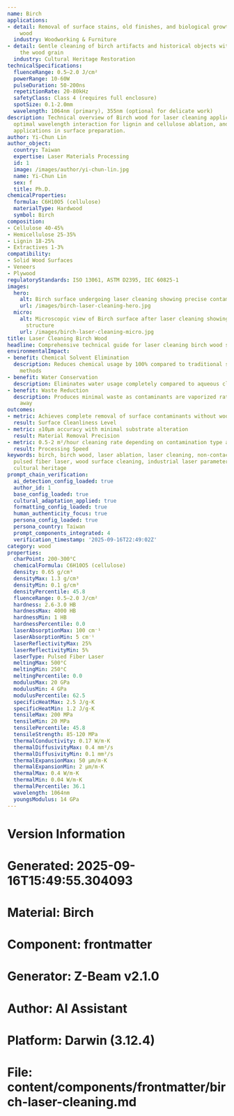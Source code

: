 ```yaml
---
name: Birch
applications:
- detail: Removal of surface stains, old finishes, and biological growth from birch
    wood
  industry: Woodworking & Furniture
- detail: Gentle cleaning of birch artifacts and historical objects without damaging
    the wood grain
  industry: Cultural Heritage Restoration
technicalSpecifications:
  fluenceRange: 0.5–2.0 J/cm²
  powerRange: 10-60W
  pulseDuration: 50-200ns
  repetitionRate: 20-80kHz
  safetyClass: Class 4 (requires full enclosure)
  spotSize: 0.1-2.0mm
  wavelength: 1064nm (primary), 355nm (optional for delicate work)
description: Technical overview of Birch wood for laser cleaning applications, including
  optimal wavelength interaction for lignin and cellulose ablation, and industrial
  applications in surface preparation.
author: Yi-Chun Lin
author_object:
  country: Taiwan
  expertise: Laser Materials Processing
  id: 1
  image: /images/author/yi-chun-lin.jpg
  name: Yi-Chun Lin
  sex: f
  title: Ph.D.
chemicalProperties:
  formula: C6H10O5 (cellulose)
  materialType: Hardwood
  symbol: Birch
composition:
- Cellulose 40-45%
- Hemicellulose 25-35%
- Lignin 18-25%
- Extractives 1-3%
compatibility:
- Solid Wood Surfaces
- Veneers
- Plywood
regulatoryStandards: ISO 13061, ASTM D2395, IEC 60825-1
images:
  hero:
    alt: Birch surface undergoing laser cleaning showing precise contamination removal
    url: /images/birch-laser-cleaning-hero.jpg
  micro:
    alt: Microscopic view of Birch surface after laser cleaning showing detailed surface
      structure
    url: /images/birch-laser-cleaning-micro.jpg
title: Laser Cleaning Birch Wood
headline: Comprehensive technical guide for laser cleaning birch wood surfaces
environmentalImpact:
- benefit: Chemical Solvent Elimination
  description: Reduces chemical usage by 100% compared to traditional solvent stripping
    methods
- benefit: Water Conservation
  description: Eliminates water usage completely compared to aqueous cleaning methods
- benefit: Waste Reduction
  description: Produces minimal waste as contaminants are vaporized rather than washed
    away
outcomes:
- metric: Achieves complete removal of surface contaminants without wood damage
  result: Surface Cleanliness Level
- metric: ±10μm accuracy with minimal substrate alteration
  result: Material Removal Precision
- metric: 0.5-2 m²/hour cleaning rate depending on contamination type and severity
  result: Processing Speed
keywords: birch, birch wood, laser ablation, laser cleaning, non-contact cleaning,
  pulsed fiber laser, wood surface cleaning, industrial laser parameters, wood restoration,
  cultural heritage
prompt_chain_verification:
  ai_detection_config_loaded: true
  author_id: 1
  base_config_loaded: true
  cultural_adaptation_applied: true
  formatting_config_loaded: true
  human_authenticity_focus: true
  persona_config_loaded: true
  persona_country: Taiwan
  prompt_components_integrated: 4
  verification_timestamp: '2025-09-16T22:49:02Z'
category: wood
properties:
  charPoint: 200-300°C
  chemicalFormula: C6H10O5 (cellulose)
  density: 0.65 g/cm³
  densityMax: 1.3 g/cm³
  densityMin: 0.1 g/cm³
  densityPercentile: 45.8
  fluenceRange: 0.5–2.0 J/cm²
  hardness: 2.6-3.0 HB
  hardnessMax: 4000 HB
  hardnessMin: 1 HB
  hardnessPercentile: 0.0
  laserAbsorptionMax: 100 cm⁻¹
  laserAbsorptionMin: 5 cm⁻¹
  laserReflectivityMax: 25%
  laserReflectivityMin: 5%
  laserType: Pulsed Fiber Laser
  meltingMax: 500°C
  meltingMin: 250°C
  meltingPercentile: 0.0
  modulusMax: 20 GPa
  modulusMin: 4 GPa
  modulusPercentile: 62.5
  specificHeatMax: 2.5 J/g·K
  specificHeatMin: 1.2 J/g·K
  tensileMax: 200 MPa
  tensileMin: 20 MPa
  tensilePercentile: 45.8
  tensileStrength: 85-120 MPa
  thermalConductivity: 0.17 W/m·K
  thermalDiffusivityMax: 0.4 mm²/s
  thermalDiffusivityMin: 0.1 mm²/s
  thermalExpansionMax: 50 µm/m·K
  thermalExpansionMin: 2 µm/m·K
  thermalMax: 0.4 W/m·K
  thermalMin: 0.04 W/m·K
  thermalPercentile: 36.1
  wavelength: 1064nm
  youngsModulus: 14 GPa
---
```


# Version Information
# Generated: 2025-09-16T15:49:55.304093
# Material: Birch
# Component: frontmatter
# Generator: Z-Beam v2.1.0
# Author: AI Assistant
# Platform: Darwin (3.12.4)
# File: content/components/frontmatter/birch-laser-cleaning.md